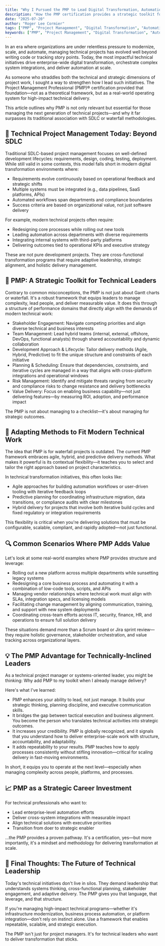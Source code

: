 ```yaml
---
title: "Why I Pursued the PMP to Lead Digital Transformation, Automation, and System Integration Projects"
description: "How the PMP certification provides a strategic toolkit for technical leaders managing complex digital transformation initiatives, automation projects, and enterprise system integrations."
date: "2025-07-20"
author: "Roger Lee Cormier"
tags: ["PMP", "Project Management", "Digital Transformation", "Automation", "System Integration", "Technical Leadership", "Certification", "Professional Development"]
keywords: ["PMP", "Project Management", "Digital Transformation", "Automation", "System Integration", "Technical Leadership"]
---
```


In an era where organizations are under relentless pressure to modernize, scale, and automate, managing technical projects has evolved well beyond writing code or tracking story points. Today, the most impactful technical initiatives drive enterprise-wide digital transformation, orchestrate complex system integrations, and deliver automation at scale.

As someone who straddles both the technical and strategic dimensions of project work, I sought a way to strengthen how I lead such initiatives. The Project Management Professional (PMP)® certification provided that foundation—not as a theoretical framework, but as a real-world operating system for high-impact technical delivery.

This article outlines why PMP is not only relevant but essential for those managing the next generation of technical projects—and why it far surpasses its traditional association with SDLC or waterfall methodologies.

## 🚧 Technical Project Management Today: Beyond SDLC

Traditional SDLC-based project management focuses on well-defined development lifecycles: requirements, design, coding, testing, deployment. While still valid in some contexts, this model falls short in modern digital transformation environments where:

*   Requirements evolve continuously based on operational feedback and strategic shifts
*   Multiple systems must be integrated (e.g., data pipelines, SaaS platforms, APIs)
*   Automated workflows span departments and compliance boundaries
*   Success criteria are based on organizational value, not just software delivery

For example, modern technical projects often require:

*   Redesigning core processes while rolling out new tools
*   Leading automation across departments with diverse requirements
*   Integrating internal systems with third-party platforms
*   Delivering outcomes tied to operational KPIs and executive strategy

These are not pure development projects. They are cross-functional transformation programs that require adaptive leadership, strategic alignment, and holistic delivery management.

## 🧰 PMP: A Strategic Toolkit for Technical Leaders

Contrary to common misconceptions, the PMP is not just about Gantt charts or waterfall. It's a robust framework that equips leaders to manage complexity, lead people, and deliver measurable value. It does this through a structure of performance domains that directly align with the demands of modern technical work:

*   Stakeholder Engagement: Navigate competing priorities and align diverse technical and business interests
*   Team Management: Lead hybrid teams (internal, external, offshore, DevOps, functional analysts) through shared accountability and dynamic collaboration
*   Development Approach & Lifecycle: Tailor delivery methods (Agile, Hybrid, Predictive) to fit the unique structure and constraints of each initiative
*   Planning & Scheduling: Ensure that dependencies, constraints, and iterative cycles are managed in a way that aligns with cross-platform integrations and operational windows
*   Risk Management: Identify and mitigate threats ranging from security and compliance risks to change resistance and delivery bottlenecks
*   Value Delivery: Focus on enabling business capability—not just delivering features—by measuring ROI, adoption, and performance impact

The PMP is not about managing to a checklist—it's about managing for strategic outcomes.

## 🔄 Adapting Methods to Fit Modern Technical Work

The idea that PMP is for waterfall projects is outdated. The current PMP framework embraces agile, hybrid, and predictive delivery methods. What makes it powerful is its contextual flexibility—it teaches you to select and tailor the right approach based on project characteristics.

In technical transformation initiatives, this often looks like:

*   Agile approaches for building automation workflows or user-driven tooling with iterative feedback loops
*   Predictive planning for coordinating infrastructure migration, data transitions, or compliance audits with clear milestones
*   Hybrid delivery for projects that involve both iterative build cycles and fixed regulatory or integration requirements

This flexibility is critical when you're delivering solutions that must be configurable, scalable, compliant, and rapidly adopted—not just functional.

## 🔍 Common Scenarios Where PMP Adds Value

Let's look at some real-world examples where PMP provides structure and leverage:

*   Rolling out a new platform across multiple departments while sunsetting legacy systems
*   Redesigning a core business process and automating it with a combination of low-code tools, scripts, and APIs
*   Managing vendor relationships where technical work must align with SLAs, integration specs, and licensing models
*   Facilitating change management by aligning communication, training, and support with new system deployments
*   Coordinating cross-team efforts across IT, security, finance, HR, and operations to ensure full solution delivery

These situations demand more than a Scrum board or Jira sprint review—they require holistic governance, stakeholder orchestration, and value tracking across organizational layers.

## 💡 The PMP Advantage for Technically-Inclined Leaders

As a technical project manager or systems-oriented leader, you might be thinking: Why add PMP to my toolkit when I already manage delivery?

Here's what I've learned:

*   PMP enhances your ability to lead, not just manage. It builds your strategic thinking, planning discipline, and executive communication skills.
*   It bridges the gap between tactical execution and business alignment. You become the person who translates technical activities into strategic outcomes.
*   It increases your credibility. PMP is globally recognized, and it signals that you understand how to deliver enterprise-scale work with structure, accountability, and adaptability.
*   It adds repeatability to your results. PMP teaches how to apply processes consistently without stifling innovation—critical for scaling delivery in fast-moving environments.

In short, it equips you to operate at the next level—especially when managing complexity across people, platforms, and processes.

## 📈 PMP as a Strategic Career Investment

For technical professionals who want to:

*   Lead enterprise-level automation efforts
*   Deliver cross-system integrations with measurable impact
*   Align technical solutions with executive priorities
*   Transition from doer to strategic enabler

…the PMP provides a proven pathway. It's a certification, yes—but more importantly, it's a mindset and methodology for delivering transformation at scale.

## 🧭 Final Thoughts: The Future of Technical Leadership

Today's technical initiatives don't live in silos. They demand leadership that understands systems thinking, cross-functional planning, stakeholder engagement, and adaptive delivery. The PMP gives you that language, that leverage, and that structure.

If you're managing high-impact technical programs—whether it's infrastructure modernization, business process automation, or platform integration—don't rely on instinct alone. Use a framework that enables repeatable, scalable, and strategic execution.

The PMP isn't just for project managers. It's for technical leaders who want to deliver transformation that sticks.
